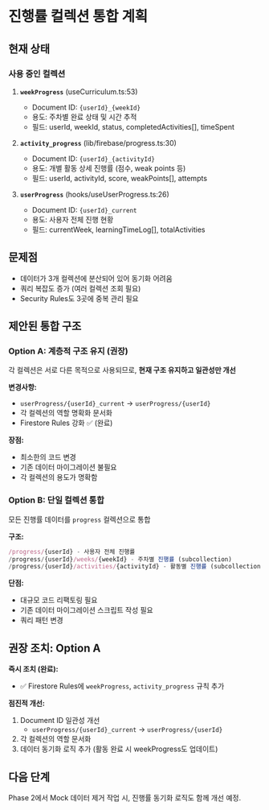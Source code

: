 # 진행률 컬렉션 통합 계획

## 현재 상태

### 사용 중인 컬렉션

1. **`weekProgress`** (useCurriculum.ts:53)
   - Document ID: `{userId}_{weekId}`
   - 용도: 주차별 완료 상태 및 시간 추적
   - 필드: userId, weekId, status, completedActivities[], timeSpent

2. **`activity_progress`** (lib/firebase/progress.ts:30)
   - Document ID: `{userId}_{activityId}`
   - 용도: 개별 활동 상세 진행률 (점수, weak points 등)
   - 필드: userId, activityId, score, weakPoints[], attempts

3. **`userProgress`** (hooks/useUserProgress.ts:26)
   - Document ID: `{userId}_current`
   - 용도: 사용자 전체 진행 현황
   - 필드: currentWeek, learningTimeLog[], totalActivities

## 문제점

- 데이터가 3개 컬렉션에 분산되어 있어 동기화 어려움
- 쿼리 복잡도 증가 (여러 컬렉션 조회 필요)
- Security Rules도 3곳에 중복 관리 필요

## 제안된 통합 구조

### Option A: 계층적 구조 유지 (권장)

각 컬렉션은 서로 다른 목적으로 사용되므로, **현재 구조 유지하고 일관성만 개선**

**변경사항:**
- `userProgress/{userId}_current` → `userProgress/{userId}`
- 각 컬렉션의 역할 명확화 문서화
- Firestore Rules 강화 ✅ (완료)

**장점:**
- 최소한의 코드 변경
- 기존 데이터 마이그레이션 불필요
- 각 컬렉션의 용도가 명확함

### Option B: 단일 컬렉션 통합

모든 진행률 데이터를 `progress` 컬렉션으로 통합

**구조:**
```typescript
/progress/{userId} - 사용자 전체 진행률
/progress/{userId}/weeks/{weekId} - 주차별 진행률 (subcollection)
/progress/{userId}/activities/{activityId} - 활동별 진행률 (subcollection)
```

**단점:**
- 대규모 코드 리팩토링 필요
- 기존 데이터 마이그레이션 스크립트 작성 필요
- 쿼리 패턴 변경

## 권장 조치: Option A

**즉시 조치 (완료):**
- ✅ Firestore Rules에 `weekProgress`, `activity_progress` 규칙 추가

**점진적 개선:**
1. Document ID 일관성 개선
   - `userProgress/{userId}_current` → `userProgress/{userId}`
2. 각 컬렉션의 역할 문서화
3. 데이터 동기화 로직 추가 (활동 완료 시 weekProgress도 업데이트)

## 다음 단계

Phase 2에서 Mock 데이터 제거 작업 시, 진행률 동기화 로직도 함께 개선 예정.
